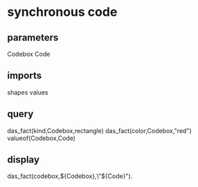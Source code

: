 # synchronous code
## parameters
  Codebox
  Code
## imports
  shapes
  values
## query
  das_fact(kind,Codebox,rectangle)
  das_fact(color,Codebox,"red")
  valueof(Codebox,Code)
## display
das_fact(codebox,${Codebox},\"${Code}\").
